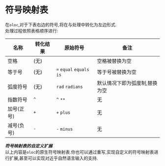 # 符号映射表  

在`oloc`,对于下表右边的符号,将在与处理中转化为左边形式.  
处理过程依照表格顺序进行:  

| 名称     | 转化结果 | 原始符号                      | 备注              |
|--------|------|---------------------------|-----------------|
| 空格     | (无)  | ` `                       | 空格被替换为空         | 
| 等于号    | (无)  | `=` `equal` `equals` `is` | 等于号被替换为空        |
| 弧度符号   | (无)  | `rad` `radians`           | 默认情况下即为弧度制,替换为空 |
| 指数符号   | `^`  | `^` `**`                  | 无               |
| 加号(正号) | `+`  | `+` `plus`                | 无               |  
| 减号(负号) | `-`  | `-` `minus`               | 无               |

***符号映射表的自定义扩展***  
以上内容是`oloc`的原生符号映射表.你也可以通过重写,实现自定义的符号映射表进行扩展,甚至可以实现对近乎自然语言输入的支持.  
